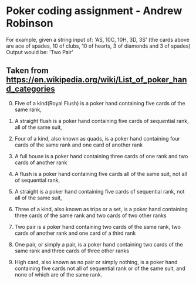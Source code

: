 

Poker coding assignment - Andrew Robinson
===============================================

For example, given a string input of:
'AS, 10C, 10H, 3D, 3S'
(the cards above are ace of spades, 10 of clubs, 10 of hearts, 3 of diamonds and 3 of spades)
Output would be: 'Two Pair'


Taken from https://en.wikipedia.org/wiki/List_of_poker_hand_categories
----------------------------------------------------------------------

 0. Five of a kind(Royal Flush) is a poker hand containing five cards
    of the same rank,

 1. A straight flush is a poker hand containing five cards of
    sequential rank, all of the same suit,

 2. Four of a kind, also known as quads, is a poker hand containing
    four cards of the same rank and one card of another rank

 3. A full house is a poker hand containing three
    cards of one rank and two cards of another rank

 4. A flush is a poker hand containing five cards all of the same suit,
    not all of sequential rank,

 5. A straight is a poker hand containing five cards of sequential
    rank, not all of the same suit,

 6. Three of a kind, also known as trips or a set, is a poker hand
    containing three cards of the same rank and two cards of two other ranks
            
 7. Two pair is a poker hand containing two cards of the same rank, two
    cards of another rank and one card of a third rank

 8. One pair, or simply a pair, is a poker hand containing two cards of
    the same rank and three cards of three other ranks

 9. High card, also known as no pair or simply nothing, is a poker hand
    containing five cards not all of sequential rank or of the same suit,
    and none of which are of the same rank.

